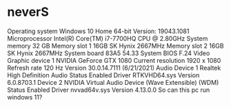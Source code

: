 # neverS
  Operating system  Windows 10 Home 64-bit Version: 19043.1081   Microprocessor  Intel(R) Core(TM) i7-7700HQ CPU @ 2.80GHz   System memory  32 GB   Memory slot 1  16GB SK Hynix 2667MHz  Memory slot 2  16GB SK Hynix 2667MHz   System board  83A5 54.33   System BIOS  F.24   Video  Graphic device 1  NVIDIA GeForce GTX 1080   Current resolution  1920 x 1080   Refresh rate  120 Hz   Version  30.0.14.7111 (6/21/2021)   Audio  Device 1  Realtek High Definition Audio   Status  Enabled   Driver  RTKVHD64.sys   Version  6.0.8703.1   Device 2  NVIDIA Virtual Audio Device (Wave Extensible) (WDM)   Status  Enabled   Driver  nvvad64v.sys   Version  4.13.0.0    So can this pc run windows 11?
